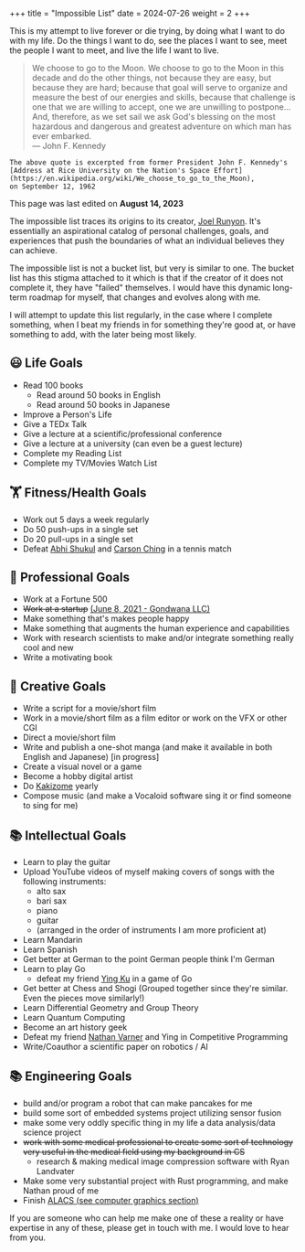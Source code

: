 +++
title = "Impossible List"
date = 2024-07-26
weight = 2
+++


This is my attempt to live forever or die trying, by doing what I want to do with my life. Do the things I want to do, see the places I want to see, meet the people I want to meet, and live the life I want to live.


> We choose to go to the Moon. We choose to go to the Moon in this decade and do
> the other things, not because they are easy, but because they are hard;
> because that goal will serve to organize and measure the best of our energies
> and skills, because that challenge is one that we are willing to accept, one
> we are unwilling to postpone... And, therefore, as we set sail we ask God's
> blessing on the most hazardous and dangerous and greatest adventure on which
> man has ever embarked.<br> — John F. Kennedy

    The above quote is excerpted from former President John F. Kennedy's
    [Address at Rice University on the Nation's Space Effort](https://en.wikipedia.org/wiki/We_choose_to_go_to_the_Moon),
    on September 12, 1962

This page was last edited on **August 14, 2023**

The impossible list traces its origins to its creator,
[Joel Runyon](https://impossiblehq.com/impossible-list/). It's essentially an
aspirational catalog of personal challenges, goals, and experiences that push
the boundaries of what an individual believes they can achieve.

The impossible list is not a bucket list, but very is similar to one. The bucket
list has this stigma attached to it which is that if the creator of it does not
complete it, they have "failed" themselves. I would have this dynamic long-term roadmap for myself, that
changes and evolves along with me.

I will attempt to update this list regularly, in the case where I complete
something, when I beat my friends in for something they're good at, or have something to add, with the later being most likely. 



## 😃 Life Goals
- Read 100 books 
  - Read around 50 books in English
  - Read around 50 books in Japanese
- Improve a Person's Life
- Give a TEDx Talk
- Give a lecture at a scientific/professional conference
- Give a lecture at a university (can even be a guest lecture)
- Complete my Reading List
- Complete my TV/Movies Watch List

## 🏋️ Fitness/Health Goals

- Work out 5 days a week regularly
- Do 50 push-ups in a single set
- Do 20 pull-ups in a single set
- Defeat [Abhi Shukul](https://github.com/Abhis16) and [Carson Ching](https://www.linkedin.com/in/carson-joseph-ching-083583270) in a tennis match

## 💼 Professional Goals

- Work at a Fortune 500
- ~~Work at a startup~~
  [(June 8, 2021 - Gondwana LLC)](https://gondwanalife.wordpress.com/)
- Make something that's makes people happy
- Make something that augments the human experience and capabilities
- Work with research scientists to make and/or integrate something really cool and new
- Write a motivating book


## 🎨 Creative Goals

- Write a script for a movie/short film
- Work in a movie/short film as a film editor or work on the VFX or other CGI
- Direct a movie/short film
- Write and publish a one-shot manga (and make it available in both English and Japanese) [in progress]
- Create a visual novel or a game
- Become a hobby digital artist
- Do [Kakizome](https://en.wikipedia.org/wiki/Kakizome) yearly 
- Compose music (and make a Vocaloid software sing it or find someone to sing for me)


## 📚 Intellectual Goals

- Learn to play the guitar
- Upload YouTube videos of myself making covers of songs with the following instruments:
  - alto sax 
  - bari sax
  - piano
  - guitar
  - (arranged in the order of instruments I am more proficient at)
- Learn Mandarin
- Learn Spanish
- Get better at German to the point German people think I'm German
- Learn to play Go
    - defeat my friend [Ying Ku](https://www.linkedin.com/in/yingshyan-ku) in a game of Go
- Get better at Chess and Shogi (Grouped together since they're similar. Even the pieces move similarly!)
- Learn Differential Geometry and Group Theory
- Learn Quantum Computing
- Become an art history geek
- Defeat my friend [Nathan Varner](https://github.com/nvarner) and Ying in Competitive Programming
- Write/Coauthor a scientific paper on robotics / AI


## 📚 Engineering Goals

- build and/or program a robot that can make pancakes for me
- build some sort of embedded systems project utilizing sensor fusion
- make some very oddly specific thing in my life a data analysis/data science project
- ~~work with some medical professional to create some sort of technology very useful in the medical field using my background in CS~~
    - research \& making medical image compression software with Ryan Landvater
- Make some very substantial project with Rust programming, and make Nathan proud of me
- Finish [ALACS (see computer graphics section)](https://www.ymiuraaa.github.io/projects)


If you are someone who can help me make one of these a reality or have expertise in any of these, 
please get in touch with me. I would love to hear from you.
